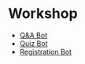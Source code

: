 
# Workshop 

- [Q&A Bot](q-and-a-bot/README.md)
- [Quiz Bot](quiz-bot/README.md)
- [Registration Bot](registration-bot/README.md)